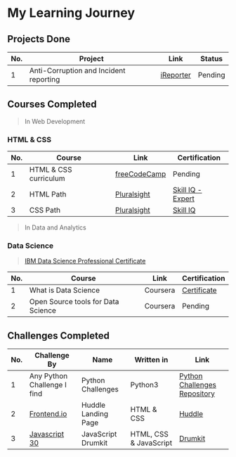 # My Learning Journey

## Projects Done
| No. | Project | Link | Status |
|-----|--------|------|--------|
| 1 | Anti-Corruption and Incident reporting | [iReporter](https://johndoddy.github.io/iReporter/) | Pending |


## Courses Completed
> In Web Development

### HTML & CSS
| No. | Course | Link | Certification |
|-----|--------|------|---------------|
| 1 | HTML & CSS curriculum | [freeCodeCamp](https://www.freecodecamp.org/) | Pending |
| 2 | HTML Path | [Pluralsight](https://www.pluralsight.com/) | [Skill IQ - Expert](https://app.pluralsight.com/profile/john-doddy) |
| 3 | CSS Path | [Pluralsight](https://www.pluralsight.com/) | [Skill IQ](https://app.pluralsight.com/profile/john-doddy) |


> In Data and Analytics

### Data Science
> [IBM Data Science Professional Certificate](https://www.coursera.org/specializations/ibm-data-science-professional-certificate)

| No. | Course | Link | Certification |
|-----|--------|------|---------------|
| 1 | What is Data Science | Coursera | [Certificate](https://www.coursera.org/account/accomplishments/certificate/ZTLPPAQ9RW2P) |
| 2 | Open Source tools for Data Science | Coursera | Pending |
 
## Challenges Completed
| No. | Challenge By | Name | Written in | Link |
|-----|--------------|------|----------|------|
| 1 | Any Python Challenge I find | Python Challenges | Python3 | [Python Challenges Repository](https://github.com/JohnDoddy/python_challenges) |
| 2 | [Frontend.io](https://www.frontendmentor.io/challenges/huddle-landing-page-945317) | Huddle Landing Page | HTML & CSS | [Huddle](https://johndoddy.github.io/frontend-design-1/)|
| 3 | [Javascript 30 ](https://courses.wesbos.com/account/signin) | JavaScript Drumkit | HTML, CSS & JavaScript | [Drumkit](https://johndoddy.github.io/javascript-drumkit/) |
